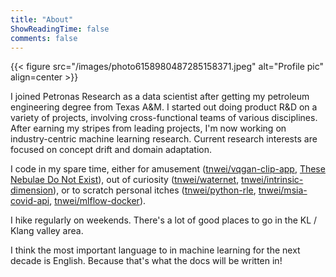```yaml
---
title: "About"
ShowReadingTime: false
comments: false
---
```


{{< figure src="/images/photo6158980487285158371.jpeg" alt="Profile pic" align=center >}}

I joined Petronas Research as a data scientist after getting my petroleum engineering degree from Texas A&M. I started out doing product R&D on a variety of projects, involving cross-functional teams of various disciplines. After earning my stripes from leading projects, I'm now working on industry-centric machine learning research. Current research interests are focused on concept drift and domain adaptation.

I code in my spare time, either for amusement ([tnwei/vqgan-clip-app](https://github.com/tnwei/vqgan-clip-app), [These Nebulae Do Not Exist](tnwei.github.io/thesenebulaedonotexist/)), out of curiosity ([tnwei/waternet](https://github.com/tnwei/waternet), [tnwei/intrinsic-dimension](https://github.com/tnwei/intrinsic-dimension)), or to scratch personal itches ([tnwei/python-rle](https://github.com/tnwei/python-rle), [tnwei/msia-covid-api](https://github.com/tnwei/msia-covid-api), [tnwei/mlflow-docker](https://github.com/tnwei/mlflow-docker)).

I hike regularly on weekends. There's a lot of good places to go in the KL / Klang valley area.

I think the most important language to in machine learning for the next decade is English. Because that's what the docs will be written in! 
